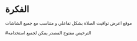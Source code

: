# الفكرة
موقع اعرض تواقيت الصلاة بشكل تفاعلي و متناسب مع جميع الشاشات


#الترخيص
مفتوح المصدر يمكن لجميع استخدامه
